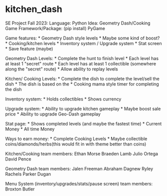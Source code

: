 # kitchen_dash
SE Project Fall 2023:
Language: Python
Idea: Geometry Dash/Cooking Game
Framework/Package: (pip install) PyGame

Game features:
	* Geometry Dash style levels
		* Maybe some kind of boost?
	* Cooking/kitchen levels
	* Inventory system / Upgrade system
	* Stat screen 
	* Save feature (maybe)

Geometry Dash Levels:
	* Complete the hunt to finish level
	* Each level has at least 1 "secret" route
	* Each level has at least 1 collectible (somewhere along the "secret" route)
	* Allow ability to replay levels

Kitchen/ Cooking Levels:
	* Complete the dish to complete the level/sell the dish
	* The dish is based on the 
	* Cooking mama style timer for completing the dish

Inventory system:
	* Holds collectibles
	* Shows currency

Upgrade system:
	* Ability to upgrade kitchen gameplay
		* Maybe boost sale price
	* Ability to upgrade Geo-Dash gameplay

Stat page:
	* Shows completed levels (and maybe the fastest time)
	* Current Money
	* All time Money

Ways to earn money:
	* Complete Cooking Levels
	* Maybe collectible coins/diamonds/herbs(this would fit in with theme better than coins)


Kitchen/Cooking team members:
	Ethan Morse
	Braeden Lamb
	Julio Ortega
	David Pence

Geometry Dash team members:
	Jalen Freeman
	Abraham Dagnew
	Ryley Rachels
	Parker Dugan

Menu System (inventory/upgrades/stats/pause screen) team members:
	Broxton Butler